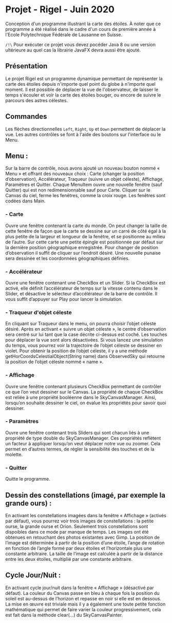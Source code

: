 # Projet - Rigel - Juin 2020
Conception d'un programme illustrant la carte des étoiles. À noter que ce programme a été réalisé dans le cadre d'un 
cours de première année à l'Ecole Polytechnique Fédérale de Lausanne en Suisse.

`/!\` Pour exécuter ce projet vous devez pocéder Java 8 ou une version ultérieure au quel cas la librairie JavaFX
devra aussi être ajouté.

## Présentation
Le projet Rigel est un programme dynamique permettant de représenter la carte des étoiles depuis n'importe quel point 
du globe à n'importe quel moment. Il est possible de déplacer la vue de l'observateur, de laisser le temps s'écouler et
voir la carte des étoiles bouger, ou encore de suivre le parcours des astres célestes. 

## Commandes
Les flèches directionnelles `Left`, `Right`, `Up` et `Down` permettent de déplacer la vue. Les autres contrôles se font
à l'aide des boutons sur l'interface ou le Menu.

## Menu :
Sur la barre de contrôle, nous avons ajouté un nouveau bouton nommé « Menu » et offrant des nouveaux choix : Carte 
(changer la position d’observation), Accélérateur, Traqueur (suivre un objet céleste), Affichage, Paramètres et 
Quitter. Chaque MenuItem ouvre une nouvelle fenêtre (sauf Quitter) qui est non redimensionnable sauf pour Carte. 
Cliquer sur le Canvas du ciel, ferme les fenêtres, comme la croix rouge. Les fenêtres sont codées dans Main.

### - Carte
Ouvre une fenêtre contenant la carte du monde. On peut changer la taille de cette fenêtre de façon que la carte se 
dessine sur un carré de côté égal à la plus petite de la largeur et longueur de la fenêtre, et se positionne au milieu
de l’autre. Sur cette carte une petite épingle est positionnée par défaut sur la dernière position géographique 
enregistrée. Pour changer de position d’observation il suffit de cliquer sur l’endroit désiré. Une nouvelle punaise 
sera dessinée et les coordonnées géographiques définies.

### - Accélérateur
Ouvre une fenêtre contenant une CheckBox et un Slider. Si la CheckBox est activé, elle définit l’accélérateur de temps
sur la vitesse contenu dans le Slider, et désactive le sélecteur d’accélérateur de la barre de contrôle. Il vous suffit
d’appuyer sur Play pour lancer la simulation.

### - Traqueur d'objet céleste
En cliquant sur Traqueur dans le menu, on pourra choisir l’objet céleste désiré. Après en activant « suivre un objet 
céleste », le centre d’observation sera centré sur lui tant que la case décrite ci-dessus est coché. Les touches pour 
déplacer la vue sont alors désactivées. Si vous lancez une simulation du temps, vous pourrez voir la trajectoire de 
l’objet céleste se dessiner en violet. Pour obtenir la position de l’objet céleste, il y a une méthode 
getHorCoordsCelestialObject(String name) dans ObservedSky qui retourne la position de l’objet céleste nommé « name ».

### - Affichage
Ouvre une fenêtre contenant plusieurs CheckBox permettant de contrôler ce que l’on veut dessiner sur le Canvas. La 
propriété de chaque CheckBox est reliée à une propriété booléenne dans le SkyCanvasManager. Ainsi, lorsqu’on souhaite 
dessiner le ciel, on évalue les propriétés pour savoir quoi dessiner.

### - Paramètres
Ouvre une fenêtre contenant trois Sliders qui sont chacun liés à une propriété de type double du SkyCanvasManager. Ces 
propriétés reflètent un facteur à appliquer lorsqu’on veut déplacer notre vue ou zoomer. Cela permet en d’autres 
termes, de régler la sensibilité des touches et de la molette.

### - Quitter 
Quitte le programme.

## Dessin des constellations (imagé, par exemple la grande ours) :
En activant les constellations imagées dans la fenêtre « Affichage » (activés par défaut), vous pourrez voir trois 
images de constellations : la petite ourse, la grande ourse et Orion. Seulement trois constellations sont dispoibles 
dans ce mode par manque de temps. Les images ont été obtenues en retouchant des photos existantes avec Gimp. La
position de l’image est déterminée à partir de la position d’une étoile, l’ange de rotation en fonction de l’angle 
formé par deux étoiles et l’horizontale plus une constante arbitraire. La taille de l’image est calculée à partir de la
distance entre les deux étoiles, multiplié par une constante arbitraire.

## Cycle Jour/Nuit :
En activant cycle jour/nuit dans la fenêtre « Affichage » (désactivé par défaut). La couleur du Canvas passe en bleu à
chaque fois la position du soleil est au-dessus de l’horizon et repasse en noir si elle est en dessous. La mise en 
œuvre est triviale mais il y a également une toute petite fonction mathématique qui permet de faire varier la couleur 
progressivement, cela est fait dans la méthode clear(…) du SkyCanvasPainter.
